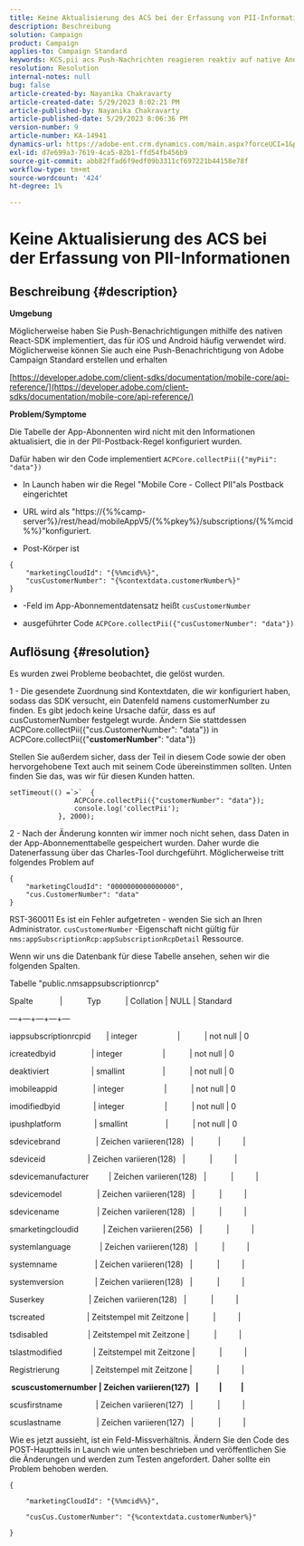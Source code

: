 ```yaml
---
title: Keine Aktualisierung des ACS bei der Erfassung von PII-Informationen
description: Beschreibung
solution: Campaign
product: Campaign
applies-to: Campaign Standard
keywords: KCS,pii acs Push-Nachrichten reagieren reaktiv auf native Android-iOS
resolution: Resolution
internal-notes: null
bug: false
article-created-by: Nayanika Chakravarty
article-created-date: 5/29/2023 8:02:21 PM
article-published-by: Nayanika Chakravarty
article-published-date: 5/29/2023 8:06:36 PM
version-number: 9
article-number: KA-14941
dynamics-url: https://adobe-ent.crm.dynamics.com/main.aspx?forceUCI=1&pagetype=entityrecord&etn=knowledgearticle&id=cb2771b5-5bfe-ed11-8f6e-6045bd006a22
exl-id: d7e699a3-7619-4ca5-82b1-ffd54fb456b9
source-git-commit: abb82ffad6f9edf09b3311cf697221b44158e78f
workflow-type: tm+mt
source-wordcount: '424'
ht-degree: 1%

---
```


# Keine Aktualisierung des ACS bei der Erfassung von PII-Informationen

## Beschreibung {#description}


<b>Umgebung</b>

Möglicherweise haben Sie Push-Benachrichtigungen mithilfe des nativen React-SDK implementiert, das für iOS und Android häufig verwendet wird. Möglicherweise können Sie auch eine Push-Benachrichtigung von Adobe Campaign Standard erstellen und erhalten

[https://developer.adobe.com/client-sdks/documentation/mobile-core/api-reference/](https://developer.adobe.com/client-sdks/documentation/mobile-core/api-reference/)

<b>Problem/Symptome</b>

Die Tabelle der App-Abonnenten wird nicht mit den Informationen aktualisiert, die in der PII-Postback-Regel konfiguriert wurden.

Dafür haben wir den Code implementiert `ACPCore.collectPii({"myPii": "data"})`

- In Launch haben wir die Regel &quot;Mobile Core - Collect PII&quot;als Postback eingerichtet

- URL wird als &quot;https://{%%camp-server%}/rest/head/mobileAppV5/{%%pkey%}/subscriptions/{%%mcid%%}&quot;konfiguriert.

- Post-Körper ist


```
{
    "marketingCloudId": "{%%mcid%%}",
    "cusCustomerNumber": "{%contextdata.customerNumber%}"
}
```


- -Feld im App-Abonnementdatensatz heißt `cusCustomerNumber`

- ausgeführter Code `ACPCore.collectPii({"cusCustomerNumber": "data"})`


## Auflösung {#resolution}


Es wurden zwei Probleme beobachtet, die gelöst wurden.



1 - Die gesendete Zuordnung sind Kontextdaten, die wir konfiguriert haben, sodass das SDK versucht, ein Datenfeld namens customerNumber zu finden. Es gibt jedoch keine Ursache dafür, dass es auf cusCustomerNumber festgelegt wurde. Ändern Sie stattdessen ACPCore.collectPii({&quot;cus.CustomerNumber&quot;: &quot;data&quot;}) in ACPCore.collectPii({&quot;<b>customerNumber</b>&quot;: &quot;data&quot;})

Stellen Sie außerdem sicher, dass der Teil in diesem Code sowie der oben hervorgehobene Text auch mit seinem Code übereinstimmen sollten. Unten finden Sie das, was wir für diesen Kunden hatten.


```
setTimeout(() =`>`  {
                ACPCore.collectPii({"customerNumber": "data"});
                console.log('collectPii');
            }, 2000);
```


2 - Nach der Änderung konnten wir immer noch nicht sehen, dass Daten in der App-Abonnementtabelle gespeichert wurden. Daher wurde die Datenerfassung über das Charles-Tool durchgeführt. Möglicherweise tritt folgendes Problem auf


```
{
    "marketingCloudId": "0000000000000000",
    "cus.CustomerNumber": "data"
}
```


RST-360011 Es ist ein Fehler aufgetreten - wenden Sie sich an Ihren Administrator.
`cusCustomerNumber` -Eigenschaft nicht gültig für `nms:appSubscriptionRcp:appSubscriptionRcpDetail` Ressource.

Wenn wir uns die Datenbank für diese Tabelle ansehen, sehen wir die folgenden Spalten.



Tabelle &quot;public.nmsappsubscriptionrcp&quot;

Spalte            |           Typ           | Collation | NULL | Standard

—+—+—+—+—

iappsubscriptionrcpid       | integer                  |           | not null | 0

icreatedbyid                | integer                  |           | not null | 0

deaktiviert                   | smallint                 |           | not null | 0

imobileappid                | integer                  |           | not null | 0

imodifiedbyid               | integer                  |           | not null | 0

ipushplatform               | smallint                 |           | not null | 0

sdevicebrand                | Zeichen variieren(128)   |           |          |

sdeviceid                   | Zeichen variieren(128)   |           |          |

sdevicemanufacturer         | Zeichen variieren(128)   |           |          |

sdevicemodel                | Zeichen variieren(128)   |           |          |

sdevicename                 | Zeichen variieren(128)   |           |          |

smarketingcloudid           | Zeichen variieren(256)   |           |          |

systemlanguage             | Zeichen variieren(128)   |           |          |

systemname                 | Zeichen variieren(128)   |           |          |

systemversion              | Zeichen variieren(128)   |           |          |

Suserkey                    | Zeichen variieren(128)   |           |          |

tscreated                   | Zeitstempel mit Zeitzone |           |          |

tsdisabled                  | Zeitstempel mit Zeitzone |           |          |

tslastmodified              | Zeitstempel mit Zeitzone |           |          |

Registrierung              | Zeitstempel mit Zeitzone |           |          |

<b> scuscustomernumber | Zeichen variieren(127)   |           |          | </b>

scusfirstname               | Zeichen variieren(127)   |           |          |

scuslastname                | Zeichen variieren(127)   |           |          |



Wie es jetzt aussieht, ist ein Feld-Missverhältnis. Ändern Sie den Code des POST-Hauptteils in Launch wie unten beschrieben und veröffentlichen Sie die Änderungen und werden zum Testen angefordert. Daher sollte ein Problem behoben werden.


```
{

    "marketingCloudId": "{%%mcid%%}",

    "cusCus.CustomerNumber": "{%contextdata.customerNumber%}"

}
```
